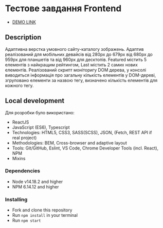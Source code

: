 # Тестове завдання Frontend
- [DEMO LINK](https://vlasiuk-anatolii.github.io/GrodasTT/)

## Description
Адаптивна верстка умовного сайту-каталогу зображень. Адаптив реалізований для мобільних девайсів від 280px до 679px від 680px до 959px для планшетів та від 960px для десктопів. Featured містить 5 елементів з найкращим рейтингом, Last містить 2 самих нових елементів. Реалізований скрипт моніторигу DOM дерева, у консолі виводиться інформація про загальну кількість елементів у DOM-дереві, згруповано елементи за назвою тегу, визначено кількість елементів для кожного тегу.

## Local development
Для розробки було використано:
* ReactJS
* JavaScript (ES6), Typescript
* Technologies: HTML5, CSS3, SASS(SCSS), JSON, (Fetch, REST API if real project)
* Methodologies: BEM, Cross-browser and adaptive layout
* Tools: Git/GitHub, Eslint, VS Code, Chrome Developer Tools (incl. React), NPM
* Mixins

### Dependencies
* Node v14.18.2 and higher
* NPM 6.14.12 and higher

### Installing
* Fork and clone this repository
* Run `npm install` in your terminal
* Run `npm start`
